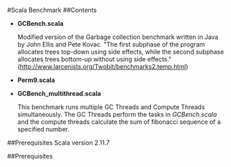 #Scala Benchmark
##Contents
* **GCBench.scala**
            
    Modified version of the Garbage collection benchmark written in Java by John Ellis and Pete Kovac. "The first subphase of the program allocates trees top-down using side effects, while the second subphase allocates trees bottom-up without using side effects." (http://www.larcenists.org/Twobit/benchmarks2.temp.html)

* **Perm9.scala**

* **GCBench_multithread.scala**
    
    This benchmark runs multiple GC Threads and Compute Threads simultaneously. The GC Threads perform the tasks in *GCBench.scala* and the compute threads calculate the sum of fibonacci sequence of a specified number.
    
##Prerequisites
Scala version 2.11.7

##Prerequisites

